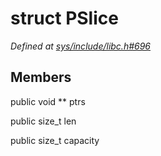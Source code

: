 # struct PSlice

*Defined at [sys/include/libc.h#696](https://github.com/Harvey-OS/harvey/blob/main/sys/include/libc.h#696)*

## Members

public void ** ptrs

public size_t len

public size_t capacity



